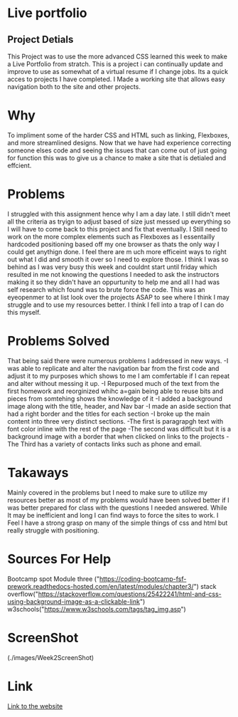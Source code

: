 # Live portfolio 

## Project Detials
This Project was to use the more advanced CSS learned this week to make a Live Portfolio from stratch. This is a project i can continually update and improve to use as somewhat of a virtual resume if I change jobs. Its a quick acces to projects I have completed. 
I Made a working site that allows easy navigation both to the site and other projects.

# Why
To impliment some of the harder CSS and HTML such as linking, Flexboxes, and more streamlined designs. 
Now that we have had experience correcting someone elses code and seeing the issues that can come out of just going for function this was to give us a chance to make a site that is detialed and effcient. 

# Problems
I struggled with this assignment hence why I am a day late. I still didn't meet all the criteria as tryign to adjust based of size just messed up everything so I will have to come back to this project and fix that eventually.
I Still need to work on the more complex elements such as Flexboxes as I essentailly hardcoded positioning based off my one browser as thats the only way I could get anythign done. 
I feel there are m uch more efficeint ways to right out what I did and smooth it over so I need to explore those. 
I think I was so behind as I was very busy this week and couldnt start until friday which resulted in me not knowing the questions I needed to ask the instructors making it so they didn't have an oppurtunity to help me and all I had was self research which found was to brute force the code.
This was an eyeopenmer to at list look over the projects ASAP to see where I think I may struggle and to use my resources better. I think I fell into a trap of I can do this myself.

# Problems Solved
That being said there were numerous problems I addressed in new ways.
-I was able to replicate and alter the navigation bar from the first code and adjust it to my purposes which shows to me I am comfertable if I can repeat and alter without messing it up.
-I Repurposed much of the text from the first homework and reorginized whihc a=gain being able to reuse bits and pieces from somtehing shows the knowledge of it
-I added a background image along with the title, header, and Nav bar
-I made an aside section that had a right border and the titles for each section
-I broke up the main content into three very distinct sections.
-The first is paragrapgh text with font color inline with the rest of the page
-The second was difficult but it is a background image with a border that when clicked on links to the projects
-The Third has a variety of contacts links such as phone and email.

# Takaways
Mainly covered in the problems but I need to make sure to utilize my resources better as most of my problems would have been solved better if I was better prepared for class with the questions I needed answered. 
While It may be inefficient and long I can find ways to force the sites to work.
I Feel I have a strong grasp on many of the simple things of css and html but really struggle with positioning.
# Sources For Help
 Bootcamp spot Module three ("https://coding-bootcamp-fsf-prework.readthedocs-hosted.com/en/latest/modules/chapter3/")
 stack overflow("https://stackoverflow.com/questions/25422241/html-and-css-using-background-image-as-a-clickable-link")
 w3schools("https://www.w3schools.com/tags/tag_img.asp")

# ScreenShot
(./images/Week2ScreenShot)

# Link
[Link to the website](https://bcole37.github.io/Horiseon-Code-Refractor/)
